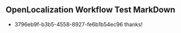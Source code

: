 ## OpenLocalization Workflow Test MarkDown
* 3796eb9f-b3b5-4558-8927-fe6b1b54ec96 
thanks!<!--HONumber=Mar16_HO2-->
